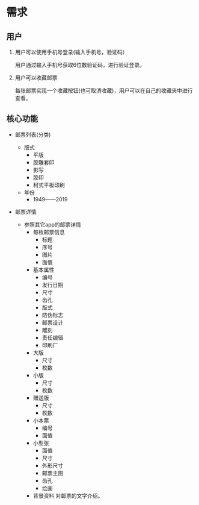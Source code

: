 
# 需求

## 用户

1. 用户可以使用手机号登录(输入手机号，验证码）

   用户通过输入手机号获取6位数验证码，进行验证登录。

2. 用户可以收藏邮票

   每张邮票实现一个收藏按钮(也可取消收藏)，用户可以在自己的收藏夹中进行查看。

## 核心功能

* 邮票列表(分类)
  * 版式
    * 平版
    * 胶雕套印
    * 影写
    * 胶印
    * 柯式平板印刷
  * 年份
    * 1949——2019

* 邮票详情
  * 参照其它app的邮票详情
    * 每枚邮票信息
      * 标题
      * 序号
      * 图片
      * 面值
    * 基本属性
      * 编号
      * 发行日期
      * 尺寸
      * 齿孔
      * 版式
      * 防伪标志
      * 邮票设计
      * 雕刻
      * 责任编辑
      * 印刷厂
    * 大版
      * 尺寸
      * 枚数
    * 小版
      * 尺寸
      * 枚数
    * 赠送版
      * 尺寸
      * 枚数
    * 小本票
      * 编号
      * 面值
    * 小型张
      * 面值
      * 尺寸
      * 外形尺寸
      * 邮票主图
      * 齿孔
      * 绘画
    * 背景资料
      对邮票的文字介绍。
